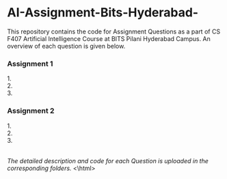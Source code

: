# AI-Assignment-Bits-Hyderabad-

This repository contains the code for Assignment Questions as a part of CS F407 Artificial Intelligence Course at BITS Pilani Hyderabad Campus. 
An overview of each question is given below.

### Assignment 1 <br />
  1.<br />
  2.<br />
  3.<br />
### Assignment 2 <br />
  1.<br />
  2.<br />
  3.<br />

<br />
<html>
  <i>The detailed description and code for each Question is uploaded in the corresponding folders.</i>
<\html>  
